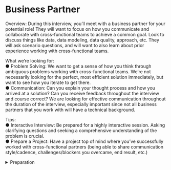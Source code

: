 # Business Partner

Overview: During this interview, you’ll meet with a
business partner for your potential role! They will want to
focus on how you communicate and collaborate with
cross-functional teams to achieve a common goal. Look to
discuss things like data, data modeling, data quality,
approach, etc. They will ask scenario questions, and will
want to also learn about prior experience working with
cross-functional teams.

What we’re looking for:\
● Problem Solving: We want to get a sense of how you think through ambiguous problems
working with cross-functional teams. We’re not necessarily looking for the perfect, most
efficient solution immediately, but want to see how you iterate to get there.\
● Communication: Can you explain your thought process and how you arrived at a
solution? Can you receive feedback throughout the interview and course correct? We are
looking for effective communication throughout the duration of the interview, especially
important since not all business partners that you work with will have a technical
background.

Tips:\
● Interactive Interview: Be prepared for a highly interactive session. Asking clarifying
questions and seeking a comprehensive understanding of the problem is crucial.\
● Prepare a Project: Have a project top of mind where you’ve successfully worked with
cross-functional partners (being able to share communication style/cadence,
challenges/blockers you overcame, end result, etc.)

<details>
<summary> Preparation </summary>

</details>
